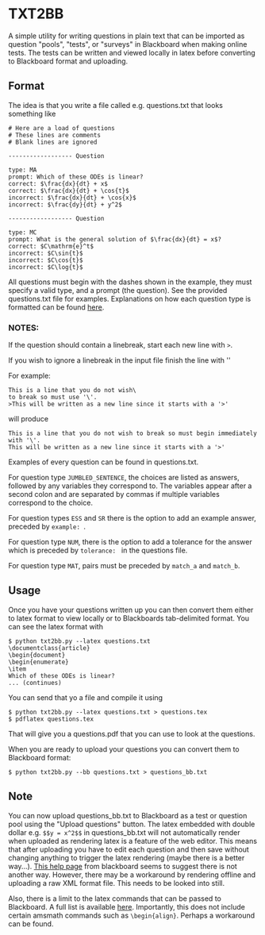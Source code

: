 TXT2BB
======

A simple utility for writing questions in plain text that can be imported as
question "pools", "tests", or "surveys" in Blackboard when making online tests.
The tests can be written and viewed locally in latex before converting to
Blackboard format and uploading.


Format
------

The idea is that you write a file called e.g. questions.txt that looks
something like
```
# Here are a load of questions
# These lines are comments
# Blank lines are ignored

------------------ Question

type: MA
prompt: Which of these ODEs is linear?
correct: $\frac{dx}{dt} + x$
correct: $\frac{dx}{dt} + \cos{t}$
incorrect: $\frac{dx}{dt} + \cos{x}$
incorrect: $\frac{dy}{dt} + y^2$

------------------ Question

type: MC
prompt: What is the general solution of $\frac{dx}{dt} = x$?
correct: $C\mathrm{e}^t$
incorrect: $C\sin{t}$
incorrect: $C\cos{t}$
incorrect: $C\log{t}$
```
All questions must begin with the dashes shown in the example, they must
specify a valid type, and a prompt (the question). See the
provided questions.txt file for examples. Explanations on how each question
type is formatted can be found
[here](https://www.csustan.edu/sites/default/files/blackboard/FacultyHelp/Documents/UploadingQuestions.pdf).

### NOTES:

If the question should contain a linebreak, start each new line with `>`. 

If you wish to ignore a linebreak in the input file finish the line with '\'

For example:
```
This is a line that you do not wish\
to break so must use '\'.
>This will be written as a new line since it starts with a '>'
```
will produce
```
This is a line that you do not wish to break so must begin immediately with '\'.
This will be written as a new line since it starts with a '>'
```

Examples of every question can be found in questions.txt.

For question type `JUMBLED_SENTENCE`, the choices are listed as answers,
followed by any variables they correspond to. The variables appear after a
second colon and are separated by commas if multiple variables correspond to
the choice. 

For question types `ESS` and `SR` there is the option to add an example
answer, preceded by `example: `. 

For question type `NUM`, there is the option to add a tolerance for the answer
which is preceded by `tolerance: ` in the questions file.

For question type `MAT`, pairs must be preceded by `match_a` and `match_b`.

Usage
-----

Once you have your questions written up you can then convert them either to
latex format to view locally or to Blackboards tab-delimited format. You can
see the latex format with
```
$ python txt2bb.py --latex questions.txt
\documentclass{article}
\begin{document}
\begin{enumerate}
\item
Which of these ODEs is linear?
... (continues)
```
You can send that yo a file and compile it using
```
$ python txt2bb.py --latex questions.txt > questions.tex
$ pdflatex questions.tex
```
That will give you a questions.pdf that you can use to look at the questions.

When you are ready to upload your questions you can convert them to Blackboard
format:
```
$ python txt2bb.py --bb questions.txt > questions_bb.txt
```

Note
----

You can now upload questions_bb.txt to Blackboard as a test or question pool
using the "Upload questions" button. The latex embedded with double dollar
e.g. `$$y = x^2$$` in questions_bb.txt will not automatically render when
uploaded as rendering latex is a feature of the web editor. This means that
after uploading you have to edit each question and then save without changing
anything to trigger the latex rendering (maybe there is a better way...).
[This help
page](https://blackboard.secure.force.com/publickbarticleview?id=kA339000000L6QH)
from blackboard seems to suggest there is not another way.
However, there may be a workaround by rendering offline and uploading a raw XML
format file. This needs to be looked into still.

Also, there is a limit to the latex commands that can be passed to Blackboard.
A full list is available
[here](http://www.wiris.net/client/editor/docs/latex-coverage/).
Importantly, this does not include certain amsmath commands such as `\begin{align}`. Perhaps a workaround can be found.
